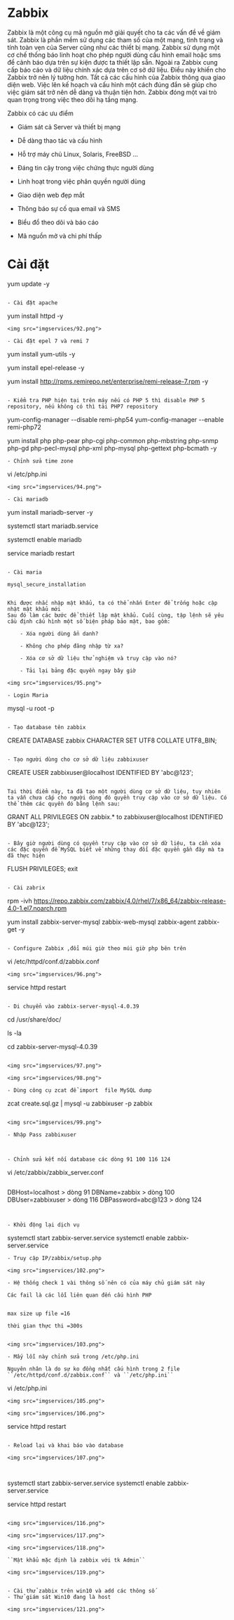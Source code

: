 # Zabbix

Zabbix là một công cụ mã nguồn mở giải quyết cho ta các vấn đề về giám sát. Zabbix là phần mềm sử dụng các tham số của một mạng, tình trạng và tính toàn vẹn của Server cũng như các thiết bị mạng. Zabbix sử dụng một cơ chế thống báo linh hoạt cho phép người dùng cấu hình email hoặc sms để cảnh báo dựa trên sự kiện được ta thiết lập sẵn. Ngoài ra Zabbix cung cấp báo cáo và dữ liệu chính xác dựa trên cơ sở dữ liệu. Điều này khiến cho Zabbix trở nên lý tưởng hơn.
Tất cả các cấu hình của Zabbix thông qua giao diện web. Việc lên kế hoạch và cấu hình một cách đúng đắn sẽ giúp cho việc giám sát trở nên dễ dàng và thuận tiện hơn. Zabbix đóng một vai trò quan trọng trong việc theo dõi hạ tầng mạng.

Zabbix có các ưu điểm 

- Giám sát cả Server và thiết bị mạng

- Dễ dàng thao tác và cấu hình

- Hỗ trợ máy chủ Linux, Solaris, FreeBSD …

- Đáng tin cậy trong việc chứng thực người dùng

- Linh hoạt trong việc phân quyền người dùng

- Giao diện web đẹp mắt

- Thông báo sự cố qua email và SMS

- Biểu đổ theo dõi và báo cáo

- Mã nguồn mở và chi phí thấp

# Cài đặt


yum update -y

```

- Cài đặt apache
```
yum install httpd -y

```
<img src="imgservices/92.png">

- Cài đặt epel 7 và remi 7 

```
yum install yum-utils -y

yum install epel-release -y

yum install http://rpms.remirepo.net/enterprise/remi-release-7.rpm -y


```

- Kiểm tra PHP hiện tại trên máy nếu có PHP 5 thì disable PHP 5 repository, nếu không có thì tải PHP7 repository

```
yum-config-manager --disable remi-php54
yum-config-manager --enable remi-php72

yum install php php-pear php-cgi php-common php-mbstring php-snmp php-gd php-pecl-mysql php-xml php-mysql php-gettext php-bcmath -y

```
- Chỉnh sửa time zone 

```
vi /etc/php.ini

```
<img src="imgservices/94.png">

- Cài mariadb

```

yum install mariadb-server -y

systemctl start mariadb.service

systemctl enable mariadb

service mariadb restart

```

- Cài maria

mysql_secure_installation


Khi được nhắc nhập mật khẩu, ta có thể nhấn Enter để trống hoặc cập nhật mật khẩu mới
Sau đó làm các bước để thiết lập mật khẩu. Cuối cùng, tập lệnh sẽ yêu cầu định cấu hình một số biện pháp bảo mật, bao gồm:

    - Xóa người dùng ẩn danh?

    - Không cho phép đăng nhập từ xa?

    - Xóa cơ sở dữ liệu thử nghiệm và truy cập vào nó?

    - Tải lại bảng đặc quyền ngay bây giờ

<img src="imgservices/95.png">

- Login Maria 

```
mysql -u root -p

```

- Tạo database tên zabbix

```
CREATE DATABASE zabbix CHARACTER SET UTF8 COLLATE UTF8_BIN;

```

- Tạo người dùng cho cơ sở dữ liệu zabbixuser

```

CREATE USER zabbixuser@localhost IDENTIFIED BY 'abc@123';

```

Tại thời điểm này, ta đã tạo một người dùng cơ sở dữ liệu, tuy nhiên ta vẫn chưa cấp cho người dùng đó quyền truy cập vào cơ sở dữ liệu. Có thể thêm các quyền đó bằng lệnh sau:

```

GRANT ALL PRIVILEGES ON zabbix.* to zabbixuser@localhost IDENTIFIED BY 'abc@123';

```

- Bây giờ người dùng có quyền truy cập vào cơ sở dữ liệu, ta cần xóa các đặc quyền để MySQL biết về những thay đổi đặc quyền gần đây mà ta đã thực hiện

``` 
FLUSH PRIVILEGES;
exit

```

- Cài zabrix

```
rpm -ivh https://repo.zabbix.com/zabbix/4.0/rhel/7/x86_64/zabbix-release-4.0-1.el7.noarch.rpm

yum install zabbix-server-mysql  zabbix-web-mysql zabbix-agent zabbix-get -y

```

- Configure Zabbix ,đổi múi giờ theo múi giờ php bên trên

```

vi /etc/httpd/conf.d/zabbix.conf

```
<img src="imgservices/96.png">

```
service httpd restart

```

- Di chuyển vào zabbix-server-mysql-4.0.39

```
cd /usr/share/doc/

ls -la

cd zabbix-server-mysql-4.0.39

```

<img src="imgservices/97.png">

<img src="imgservices/98.png">

- Dùng công cụ zcat để import  file MySQL dump 

```
zcat create.sql.gz | mysql -u zabbixuser -p zabbix

```

<img src="imgservices/99.png">

- Nhập Pass zabbixuser



- Chỉnh sửa kết nối database các dòng 91 100 116 124

```
vi /etc/zabbix/zabbix_server.conf

```

```
DBHost=localhost  > dòng 91
DBName=zabbix     > dòng 100
DBUser=zabbixuser > dòng 116
DBPassword=abc@123 > dòng 124

```


- Khởi động lại dịch vụ

```
systemctl start zabbix-server.service
systemctl enable zabbix-server.service

```
- Truy cập IP/zabbix/setup.php

<img src="imgservices/102.png">

- Hệ thống check 1 vài thông số nên có của máy chủ giám sát này

Các fail là các lỗi liên quan đến cấu hình PHP 


max size up file =16

thời gian thực thi =300s


<img src="imgservices/103.png">

- Mấy lỗi này chỉnh sửa trong /etc/php.ini

Nguyên nhân là do sự ko đồng nhất cấu hình trong 2 file ``/etc/httpd/conf.d/zabbix.conf`` và ``/etc/php.ini``

```
vi /etc/php.ini

```
<img src="imgservices/105.png">

<img src="imgservices/106.png">

```
service httpd restart

```

- Reload lại và khai báo vào database

<img src="imgservices/107.png">



```
systemctl start zabbix-server.service
systemctl enable zabbix-server.service

service httpd restart

```

<img src="imgservices/116.png">

<img src="imgservices/117.png">

<img src="imgservices/118.png">

``Mật khẩu mặc định là zabbix với tk Admin``

<img src="imgservices/119.png">


- Cài thử zabbix trên win10 và add các thông số 
- Thử giám sát Win10 đang là host

<img src="imgservices/121.png">

